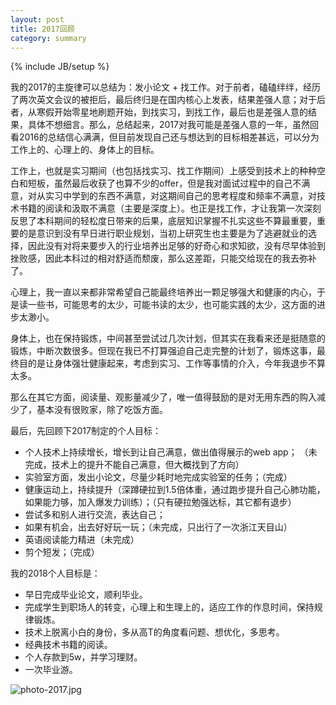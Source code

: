 ```yaml
---
layout: post
title: 2017回顾
category: summary
---
```

{% include JB/setup %}

我的2017的主旋律可以总结为：发小论文 + 找工作。对于前者，磕磕绊绊，经历了两次英文会议的被拒后，最后终归是在国内核心上发表，结果差强人意；对于后者，从寒假开始零星地刷题开始，到找实习，到找工作，最后也是差强人意的结果，具体不想细言。那么，总结起来，2017对我可能是差强人意的一年，虽然回看2016的总结信心满满，但目前发现自己还与想达到的目标相差甚远，可以分为工作上的、心理上的、身体上的目标。

工作上，也就是实习期间（也包括找实习、找工作期间）上感受到技术上的种种空白和短板，虽然最后收获了也算不少的offer，但是我对面试过程中的自己不满意，对从实习中学到的东西不满意，对这期间自己的思考程度和频率不满意，对技术书籍的阅读和汲取不满意（主要是深度上）。也正是找工作，才让我第一次深刻反思了本科期间的轻松度日带来的后果，底层知识掌握不扎实这些不算最重要，重要的是意识到没有早日进行职业规划，当初上研究生也主要是为了逃避就业的选择，因此没有对将来要步入的行业培养出足够的好奇心和求知欲，没有尽早体验到挫败感，因此本科过的相对舒适而颓废，那么这差距，只能交给现在的我去弥补了。

心理上，我一直以来都非常希望自己能最终培养出一颗足够强大和健康的内心，于是读一些书，可能思考的太少，可能书读的太少，也可能实践的太少，这方面的进步太渺小。

身体上，也在保持锻炼，中间甚至尝试过几次计划，但其实在我看来还是挺随意的锻炼，中断次数很多。但现在我已不打算强迫自己走完整的计划了，锻炼这事，最终目的是让身体强壮健康起来，考虑到实习、工作等事情的介入，今年我退步不算太多。

那么在其它方面，阅读量、观影量减少了，唯一值得鼓励的是对无用东西的购入减少了，基本没有很败家，除了吃饭方面。


最后，先回顾下2017制定的个人目标：

- 个人技术上持续增长，增长到让自己满意，做出值得展示的web app； （未完成，技术上的提升不能自己满意，但大概找到了方向）
- 实验室方面，发出小论文，尽量少耗时地完成实验室的任务；（完成）
- 健康运动上，持续提升（深蹲硬拉到1.5倍体重，通过跑步提升自己心肺功能，如果能力够，加入爆发力训练）；（只有硬拉勉强达标，其它都有退步）
- 尝试多和别人进行交流，表达自己；
- 如果有机会，出去好好玩一玩；（未完成，只出行了一次浙江天目山）
- 英语阅读能力精进（未完成）
- 剪个短发；（完成）

我的2018个人目标是：
- 早日完成毕业论文，顺利毕业。
- 完成学生到职场人的转变，心理上和生理上的，适应工作的作息时间，保持规律锻炼。
- 技术上脱离小白的身份，多从高T的角度看问题、想优化，多思考。
- 经典技术书籍的阅读。
- 个人存款到5w，并学习理财。
- 一次毕业游。

![photo-2017.jpg](https://i.loli.net/2018/01/02/5a4b0ae1dc600.jpg)



